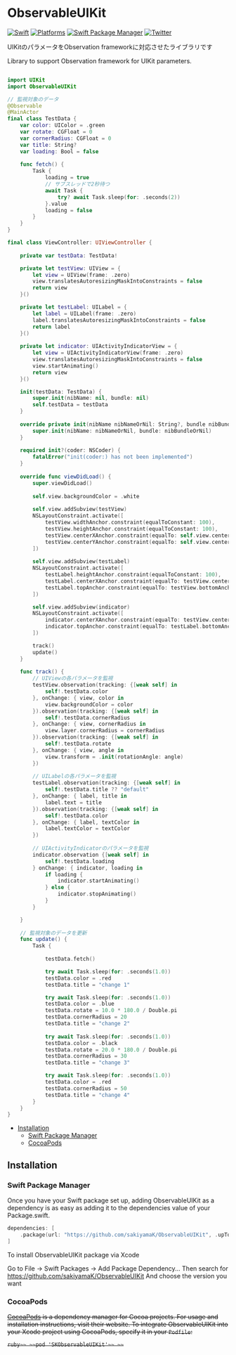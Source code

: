 # ObservableUIKit

[![Swift](https://img.shields.io/badge/Swift-5-orange?style=flat-square)](https://img.shields.io/badge/Swift-5-Orange?style=flat-square)
[![Platforms](https://img.shields.io/badge/Platforms-iOS_-yellowgreen?style=flat-square)](https://img.shields.io/badge/Platforms-iOS_-yellowgreen?style=flat-square)
[![Swift Package Manager](https://img.shields.io/badge/Swift_Package_Manager-compatible-orange?style=flat-square)](https://img.shields.io/badge/Swift_Package_Manager-compatible-orange?style=flat-square)
[![Twitter](https://img.shields.io/badge/twitter-@sakiyamaK-blue.svg?style=flat-square)](https://twitter.com/sakiyamaK)

UIKitのパラメータをObservation frameworkに対応させたライブラリです

Library to support Observation framework for UIKit parameters.


```swift

import UIKit
import ObservableUIKit

// 監視対象のデータ
@Observable
@MainActor
final class TestData {
    var color: UIColor = .green
    var rotate: CGFloat = 0
    var cornerRadius: CGFloat = 0
    var title: String?
    var loading: Bool = false
    
    func fetch() {
        Task {
            loading = true
            // サブスレッドで2秒待つ
            await Task {
                try? await Task.sleep(for: .seconds(2))
            }.value
            loading = false
        }
    }
}

final class ViewController: UIViewController {
    
    private var testData: TestData!

    private let testView: UIView = {
        let view = UIView(frame: .zero)
        view.translatesAutoresizingMaskIntoConstraints = false
        return view
    }()

    private let testLabel: UILabel = {
        let label = UILabel(frame: .zero)
        label.translatesAutoresizingMaskIntoConstraints = false
        return label
    }()
    
    private let indicator: UIActivityIndicatorView = {
        let view = UIActivityIndicatorView(frame: .zero)
        view.translatesAutoresizingMaskIntoConstraints = false
        view.startAnimating()
        return view
    }()

    init(testData: TestData) {
        super.init(nibName: nil, bundle: nil)
        self.testData = testData
    }
    
    override private init(nibName nibNameOrNil: String?, bundle nibBundleOrNil: Bundle?) {
        super.init(nibName: nibNameOrNil, bundle: nibBundleOrNil)
    }
        
    required init?(coder: NSCoder) {
        fatalError("init(coder:) has not been implemented")
    }
    
    override func viewDidLoad() {
        super.viewDidLoad()
        
        self.view.backgroundColor = .white
        
        self.view.addSubview(testView)
        NSLayoutConstraint.activate([
            testView.widthAnchor.constraint(equalToConstant: 100),
            testView.heightAnchor.constraint(equalToConstant: 100),
            testView.centerXAnchor.constraint(equalTo: self.view.centerXAnchor),
            testView.centerYAnchor.constraint(equalTo: self.view.centerYAnchor)
        ])
        
        self.view.addSubview(testLabel)
        NSLayoutConstraint.activate([
            testLabel.heightAnchor.constraint(equalToConstant: 100),
            testLabel.centerXAnchor.constraint(equalTo: testView.centerXAnchor),
            testLabel.topAnchor.constraint(equalTo: testView.bottomAnchor, constant: 20)
        ])

        self.view.addSubview(indicator)
        NSLayoutConstraint.activate([
            indicator.centerXAnchor.constraint(equalTo: testView.centerXAnchor),
            indicator.topAnchor.constraint(equalTo: testLabel.bottomAnchor, constant: 20)
        ])

        track()
        update()
    }
    
    func track() {
        // UIViewの各パラメータを監視
        testView.observation(tracking: {[weak self] in
            self!.testData.color
        }, onChange: { view, color in
            view.backgroundColor = color
        }).observation(tracking: {[weak self] in
            self!.testData.cornerRadius
        }, onChange: { view, cornerRadius in
            view.layer.cornerRadius = cornerRadius
        }).observation(tracking: {[weak self] in
            self!.testData.rotate
        }, onChange: { view, angle in
            view.transform = .init(rotationAngle: angle)
        })
        
        // UILabelの各パラメータを監視
        testLabel.observation(tracking: {[weak self] in
            self!.testData.title ?? "default"
        }, onChange: { label, title in
            label.text = title
        }).observation(tracking: {[weak self] in
            self!.testData.color
        }, onChange: { label, textColor in
            label.textColor = textColor
        })
        
        // UIActivityIndicatorのパラメータを監視
        indicator.observation {[weak self] in
            self!.testData.loading
        } onChange: { indicator, loading in
            if loading {
                indicator.startAnimating()
            } else {
                indicator.stopAnimating()
            }
        }

    }
    
    // 監視対象のデータを更新
    func update() {
        Task {
            
            testData.fetch()

            try await Task.sleep(for: .seconds(1.0))
            testData.color = .red
            testData.title = "change 1"

            try await Task.sleep(for: .seconds(1.0))
            testData.color = .blue
            testData.rotate = 10.0 * 180.0 / Double.pi
            testData.cornerRadius = 20
            testData.title = "change 2"
            
            try await Task.sleep(for: .seconds(1.0))
            testData.color = .black
            testData.rotate = 20.0 * 180.0 / Double.pi
            testData.cornerRadius = 30
            testData.title = "change 3"

            try await Task.sleep(for: .seconds(1.0))
            testData.color = .red
            testData.cornerRadius = 50
            testData.title = "change 4"
        }
    }
}

```

* [Installation](#installation)
  * [Swift Package Manager](#swift-package-manager)
  * [CocoaPods](#cocoapods)

## Installation

### Swift Package Manager

Once you have your Swift package set up, adding ObservableUIKit as a dependency is as easy as adding it to the dependencies value of your Package.swift.

```swift
dependencies: [
    .package(url: "https://github.com/sakiyamaK/ObservableUIKit", .upToNextMajor(from: "0.0.3"))
]
```

To install ObservableUIKit package via Xcode

Go to File -> Swift Packages -> Add Package Dependency...
Then search for https://github.com/sakiyamaK/ObservableUIKit
And choose the version you want

### CocoaPods

~~[CocoaPods](https://cocoapods.org) is a dependency manager for Cocoa projects. For usage and installation instructions, visit their website. To integrate ObservableUIKit into your Xcode project using CocoaPods, specify it in your `Podfile`:~~

~~```ruby~~
~~pod 'SKObservableUIKit'~~
~~```~~
